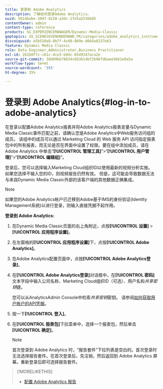 ```yaml
---
title: 登录到 Adobe Analytics
description: 了解如何登录Adobe Analytics。
uuid: 5614babe-1097-4228-a3dc-27e5a25366d5
contentOwner: admin
content-type: reference
products: SG_EXPERIENCEMANAGER/Dynamic-Media-Classic
geptopics: SG_SCENESEVENONDEMAND_PK/categories/adobe_analytics_instrumentation_kit
discoiquuid: e5b510a8-8b7f-4c60-869e-d664a8157e63
feature: Dynamic Media Classic
role: Data Engineer,Administrator,Business Practitioner
exl-id: 261b8f7c-c61c-4ce3-b9dc-8549347aca2e
source-git-commit: 38d09bb78834c6b3614bf2b96fd6aee5661e0a5a
workflow-type: tm+mt
source-wordcount: '355'
ht-degree: 35%

---
```


# 登录到 Adobe Analytics{#log-in-to-adobe-analytics}

在登录以配置Adobe Analytics报表并将Adobe Analytics报表变量与Dynamic Media Classic事件匹配之前，请确认您是Adobe Analytics中Web服务访问组的成员。 该组中的成员可以通过 Marketing Cloud 的 Web 服务 API 访问指定报表包中的所有报表，而无论是否在界面中设置了权限。要在组中添加成员，请在 Adobe Analytics 中单击“**[!UICONTROL 管理工具]**”>“**[!UICONTROL 用户管理]**”>“**[!UICONTROL 编辑组]**”。

登录后，您可以选择输入Marketing Cloud组织ID以使用最新的视频分析实施。 如果您选择不输入您的ID，则视频报告仍然有效。 但是，这可能会导致数据无法与来自Dynamic Media Classic外部的该客户端的其他数据正确集成。

>[!NOTE]
>
>如果您的Adobe Analytics帐户已迁移到Adobe基于IMS的身份验证(Identity Management系统)以进行登录，则输入直接凭据不起作用。

**登录到 Adobe Analytics:**

1. 在Dynamic Media Classic页面的右上角附近，点按&#x200B;**[!UICONTROL 设置]** > **[!UICONTROL 应用程序设置]**。
1. 在左窗格的&#x200B;**[!UICONTROL 应用程序设置]**&#x200B;下，点按&#x200B;**[!UICONTROL Adobe Analytics]**。
1. 在Adobe Analytics配置页面中，点按&#x200B;**[!UICONTROL Adobe Analytics登录]**。
1. 在&#x200B;**[!UICONTROL Adobe Analytics登录]**&#x200B;对话框中，在&#x200B;**[!UICONTROL 密码]**&#x200B;文本字段中输入公司名称、Marketing Cloud组织ID（可选）、用户名和&#x200B;*共享密钥*&#x200B;键。

   您可以从AnalyticsAdmin Console中检索&#x200B;*共享密钥*&#x200B;密钥。 请参阅[如何获取用户帐户的API凭据](https://github.com/AdobeDocs/analytics-2.0-apis/blob/master/create-oauth-client.md)。

1. 按一下&#x200B;**[!UICONTROL 登入]**。
1. 在&#x200B;**[!UICONTROL 报表包]**&#x200B;下拉菜单中，选择一个报表包，然后单击&#x200B;**[!UICONTROL 确定]**。

   >[!NOTE]
   >
   >首次登录到 Adobe Analytics 时，“报告套件”下拉列表是空白的。首次登录时无法选择报告套件。在首次登录后，先注销，然后返回到 Adobe Analytics 屏幕。重新登录后即可选择报告套件。

>[!MORELIKETHIS]
>
>* [配置 Adobe Analytics 报告](configuring-analytics-reports.md#configuring_adobe_analytics_reports)

